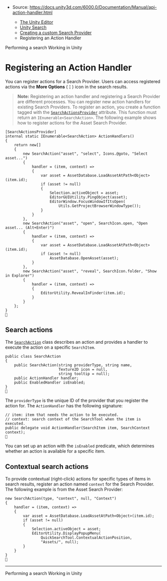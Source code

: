 * Source: https://docs.unity3d.com/6000.0/Documentation/Manual/api-action-handler.html

  * [The Unity Editor](https://docs.unity3d.com/6000.0/Documentation/Manual/unity-editor.html)
  * [Unity Search](https://docs.unity3d.com/6000.0/Documentation/Manual/search-overview.html)
  * [Creating a custom Search Provider](https://docs.unity3d.com/6000.0/Documentation/Manual/api.html)
  * Registering an Action Handler


[](https://docs.unity3d.com/6000.0/Documentation/Manual/api-searching.html)
Performing a search
[](https://docs.unity3d.com/6000.0/Documentation/Manual/working-in-unity.html)
Working in Unity
# Registering an Action Handler
You can register actions for a Search Provider. Users can access registered actions via the **More Options** (**⋮**) icon in the search results.
> **Note:** Registering an action handler and registering a Search Provider are different processes. You can register new action handlers for existing Search Providers.
To register an action, you create a function tagged with the [`SearchActionsProvider`](https://docs.unity3d.com/6000.0/Documentation/ScriptReference/Search.SearchActionsProviderAttribute.html) attribute. This function must return an `IEnumerable<SearchAction>`.
The following example shows how to register actions for the Asset Search Provider.
```
[SearchActionsProvider]
internal static IEnumerable<SearchAction> ActionHandlers()
{
    return new[]
    {
        new SearchAction("asset", "select", Icons.@goto, "Select asset...")
        {
            handler = (item, context) =>
            {
                var asset = AssetDatabase.LoadAssetAtPath<Object>(item.id);
                if (asset != null)
                {
                    Selection.activeObject = asset;
                    EditorGUIUtility.PingObject(asset);
                    EditorWindow.FocusWindowIfItsOpen(
                        Utils.GetProjectBrowserWindowType());
                }
            }
        },
        new SearchAction("asset", "open", SearchIcon.open, "Open asset... (Alt+Enter)")
        {
            handler = (item, context) =>
            {
                var asset = AssetDatabase.LoadAssetAtPath<Object>(item.id);
                if (asset != null)
                    AssetDatabase.OpenAsset(asset);
            }
        },
        new SearchAction("asset", "reveal", SearchIcon.folder, "Show in Explorer")
        {
            handler = (item, context) =>
            {
                EditorUtility.RevealInFinder(item.id);
            }
        }
    };
}

```

## Search actions
The [`SearchAction`](https://docs.unity3d.com/6000.0/Documentation/ScriptReference/SearchAction.html) class describes an action and provides a handler to execute the action on a specific `SearchItem`.
```
public class SearchAction
{
    public SearchAction(string providerType, string name,
                        Texture2D icon = null,
                        string tooltip = null);
    public ActionHandler handler;
    public EnabledHandler isEnabled;
}

```

The `providerType` is the unique ID of the provider that you register the action for.
The `ActionHandler` has the following signature:
```
// item: item that needs the action to be executed.
// context: search context of the SearchTool when the item is executed.
public delegate void ActionHandler(SearchItem item, SearchContext context);

```

You can set up an action with the `isEnabled` predicate, which determines whether an action is available for a specific item.
## Contextual search actions
To provide contextual (right-click) actions for specific types of items in search results, register an action named `context` for the Search Provider.
The following example is from the Asset Search Provider:
```
new SearchAction(type, "context", null, "Context")
{
    handler = (item, context) =>
    {
        var asset = AssetDatabase.LoadAssetAtPath<Object>(item.id);
        if (asset != null)
        {
            Selection.activeObject = asset;
            EditorUtility.DisplayPopupMenu(
                QuickSearchTool.ContextualActionPosition,
                "Assets/", null);
        }
    }
}

```

* * *
[](https://docs.unity3d.com/6000.0/Documentation/Manual/api-searching.html)
Performing a search
[](https://docs.unity3d.com/6000.0/Documentation/Manual/working-in-unity.html)
Working in Unity
